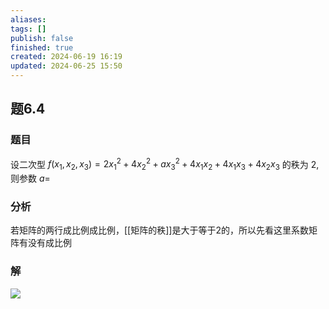 ```yaml
---
aliases: 
tags: []
publish: false
finished: true
created: 2024-06-19 16:19
updated: 2024-06-25 15:50
---
```

## 题6.4
### 题目
设二次型 $f( {{x}_{1},{x}_{2},{x}_{3}})  = 2{x}_{1}^{2} + 4{x}_{2}^{2} + a{x}_{3}^{2} + 4{x}_{1}{x}_{2} + 4{x}_{1}{x}_{3} + 4{x}_{2}{x}_{3}$ 的秩为 2,则参数 $a =$  
### 分析
若矩阵的两行成比例成比例，[[矩阵的秩]]是大于等于2的，所以先看这里系数矩阵有没有成比例
### 解
![](https://img.hwenyi.tech/202406241757226.webp)
